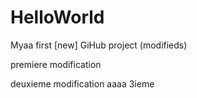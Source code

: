 # HelloWorld
Myaa first [new] GiHub project (modifieds)


premiere modification

deuxieme modification aaaa
3ieme
